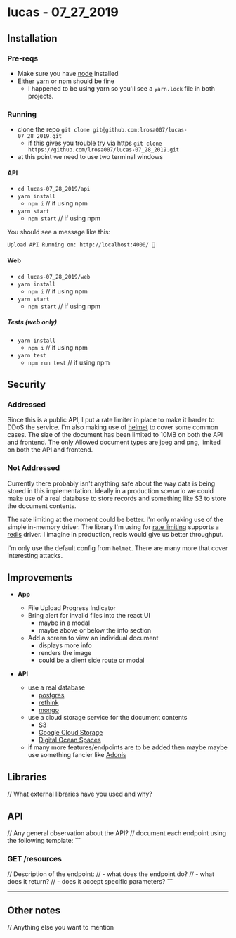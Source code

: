 
# lucas - 07_27_2019

## Installation

### Pre-reqs

* Make sure you have [node](https://nodejs.org/en/download/) installed
* Either [yarn](https://yarnpkg.com/lang/en/docs/install/) or npm should be fine
  * I happened to be using yarn so you'll see a `yarn.lock` file in both projects.

### Running

* clone the repo `git clone git@github.com:lrosa007/lucas-07_28_2019.git`
  * if this gives you trouble try via https `git clone https://github.com/lrosa007/lucas-07_28_2019.git`  
* at this point we need to use two terminal windows

#### API

* `cd lucas-07_28_2019/api`
* `yarn install`
  * `npm i` // if using npm
* `yarn start`
  * `npm start` // if using npm

You should see a message like this:
```
Upload API Running on: http://localhost:4000/ 🚀
```

#### Web

* `cd lucas-07_28_2019/web`
* `yarn install`
  * `npm i` // if using npm
* `yarn start`
  * `npm start` // if using npm

##### Tests (web only)

* `yarn install`
  * `npm i` // if using npm
* `yarn test`
  * `npm run test` // if using npm

## Security

### Addressed

Since this is a public API, I put a rate limiter in place to make it harder to DDoS the service.
I'm also making use of [helmet](https://github.com/helmetjs/helmet#how-it-works) to cover some common cases.
The size of the document has been limited to 10MB on both the API and frontend. The only Allowed document types
are jpeg and png, limited on both the API and frontend.

### Not Addressed

Currently there probably isn't anything safe about the way data is being stored in this implementation.
Ideally in a production scenario we could make use of a real database to store records and something like S3
to store the document contents.

The rate limiting at the moment could be better. I'm only making use of the simple in-memory driver. The library I'm using
for [rate limiting](https://github.com/animir/node-rate-limiter-flexible) supports a [redis](https://github.com/animir/node-rate-limiter-flexible/wiki/Express-Middleware) driver. I imagine in production, redis would give us better throughput.

I'm only use the default config from `helmet`. There are many more that cover interesting attacks.

## Improvements

* **App**
  * File Upload Progress Indicator
  * Bring alert for invalid files into the react UI
    * maybe in a modal
    * maybe above or below the info section
  * Add a screen to view an individual document
    * displays more info
    * renders the image
    * could be a client side route or modal

* **API**
  * use a real database
    * [postgres](https://www.postgresql.org/)
    * [rethink](https://www.rethinkdb.com/)
    * [mongo](https://www.mongodb.com/)
  * use a cloud storage service for the document contents
    * [S3](https://aws.amazon.com/s3/)
    * [Google Cloud Storage](https://cloud.google.com/storage/)
    * [Digital Ocean Spaces](https://www.digitalocean.com/products/spaces/)
  * if many more features/endpoints are to be added then maybe maybe use something fancier like [Adonis](https://adonisjs.com/)

## Libraries
// What external libraries have you used and why?

## API
// Any general observation about the API?
// document each endpoint using the following template: ```

### GET /resources
// Description of the endpoint:
// - what does the endpoint do?
// - what does it return?
// - does it accept specific parameters? ```

---

## Other notes
// Anything else you want to mention
